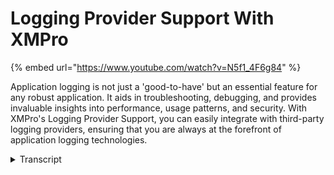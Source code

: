 # Logging Provider Support With XMPro
{% embed url="https://www.youtube.com/watch?v=N5f1_4F6g84" %}

Application logging is not just a 'good-to-have' but an essential feature for any robust application. It aids in troubleshooting, debugging, and provides invaluable insights into performance, usage patterns, and security. With XMPro's Logging Provider Support, you can easily integrate with third-party logging providers, ensuring that you are always at the forefront of application logging technologies.
<details>
<summary>Transcript</summary>you can stay with the logs being written

to file on the service or take advantage

of the new feature logging provider

support to send the output to

third-party logging providers like Azure

application insights or data dog for

centralized monitoring

analysis they are specialists in this

area and provide fantastic features for

searching monitoring dashboarding and

alerting for example you could search

the logs for a specific user or

recommendation and we're doing this in

an industry standard way using best

practices of a standard platform

independent logging provider logging

Library the benefit is that we can

quickly and easily add support for more

providers if you request one that we

don't

have in summary application logging is

essential for troubleshooting and

debugging as it helps identify and

analyze issues that may arise during the

application's

execution it also provides valuable

insights into the application's

performance usage patterns and

security
</details>